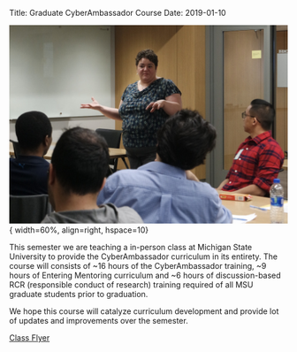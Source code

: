 Title: Graduate CyberAmbassador Course
Date: 2019-01-10

![Meeting image](./images/Katy_Teaching.JPG){ width=60%, align=right, hspace=10}

This semester we are teaching a in-person class at Michigan State University to provide the CyberAmbassador curriculum in its entirety. The course will consists of ~16 hours of the CyberAmbassador training, ~9 hours of Entering Mentoring curriculum and ~6 hours of discussion-based RCR (responsible conduct of research) training required of all MSU
graduate students prior to graduation.

We hope this course will catalyze curriculum development and provide lot of updates and improvements over the semester.

[Class Flyer](https://colbrydi.github.io/images/S19-CMSE890-002-Course_Flyer.pdf)
